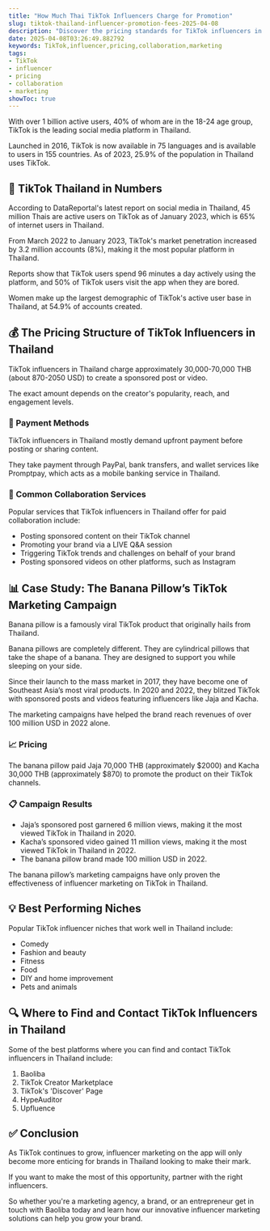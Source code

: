 ```yaml
---
title: "How Much Thai TikTok Influencers Charge for Promotion"
slug: tiktok-thailand-influencer-promotion-fees-2025-04-08
description: "Discover the pricing standards for TikTok influencers in Thailand and their collaboration services."
date: 2025-04-08T03:26:49.882792
keywords: TikTok,influencer,pricing,collaboration,marketing
tags:
- TikTok
- influencer
- pricing
- collaboration
- marketing
showToc: true
---
```


With over 1 billion active users, 40% of whom are in the 18-24 age group, TikTok is the leading social media platform in Thailand.

Launched in 2016, TikTok is now available in 75 languages and is available to users in 155 countries. As of 2023, 25.9% of the population in Thailand uses TikTok.



## 📢 TikTok Thailand in Numbers

According to DataReportal's latest report on social media in Thailand, 45 million Thais are active users on TikTok as of January 2023, which is 65% of internet users in Thailand. 

From March 2022 to January 2023, TikTok's market penetration increased by 3.2 million accounts (8%), making it the most popular platform in Thailand.

Reports show that TikTok users spend 96 minutes a day actively using the platform, and 50% of TikTok users visit the app when they are bored.

Women make up the largest demographic of TikTok's active user base in Thailand, at 54.9% of accounts created.



## 💰 The Pricing Structure of TikTok Influencers in Thailand

TikTok influencers in Thailand charge approximately 30,000-70,000 THB (about 870-2050 USD) to create a sponsored post or video.

The exact amount depends on the creator's popularity, reach, and engagement levels.


### 🏦 Payment Methods

TikTok influencers in Thailand mostly demand upfront payment before posting or sharing content. 

They take payment through PayPal, bank transfers, and wallet services like Promptpay, which acts as a mobile banking service in Thailand.


### 🤝 Common Collaboration Services

Popular services that TikTok influencers in Thailand offer for paid collaboration include:

- Posting sponsored content on their TikTok channel
- Promoting your brand via a LIVE Q&A session
- Triggering TikTok trends and challenges on behalf of your brand
- Posting sponsored videos on other platforms, such as Instagram



## 📊 Case Study: The Banana Pillow’s TikTok Marketing Campaign

Banana pillow is a famously viral TikTok product that originally hails from Thailand.

Banana pillows are completely different. They are cylindrical pillows that take the shape of a banana. They are designed to support you while sleeping on your side.

Since their launch to the mass market in 2017, they have become one of Southeast Asia’s most viral products.
In 2020 and 2022, they blitzed TikTok with sponsored posts and videos featuring influencers like Jaja and Kacha.

The marketing campaigns have helped the brand reach revenues of over 100 million USD in 2022 alone. 


### 📈 Pricing

The banana pillow paid Jaja 70,000 THB (approximately $2000) and Kacha 30,000 THB (approximately $870) to promote the product on their TikTok channels.


### 📋 Campaign Results

- Jaja’s sponsored post garnered 6 million views, making it the most viewed TikTok in Thailand in 2020.
- Kacha’s sponsored video gained 11 million views, making it the most viewed TikTok in Thailand in 2022.
- The banana pillow brand made 100 million USD in 2022.

The banana pillow’s marketing campaigns have only proven the effectiveness of influencer marketing on TikTok in Thailand.


## 💡 Best Performing Niches

Popular TikTok influencer niches that work well in Thailand include:

- Comedy
- Fashion and beauty
- Fitness
- Food
- DIY and home improvement
- Pets and animals


## 🔍 Where to Find and Contact TikTok Influencers in Thailand

Some of the best platforms where you can find and contact TikTok influencers in Thailand include:

1. Baoliba
2. TikTok Creator Marketplace 
3. TikTok's 'Discover' Page 
4. HypeAuditor 
5. Upfluence 


## ✅ Conclusion

As TikTok continues to grow, influencer marketing on the app will only become more enticing for brands in Thailand looking to make their mark. 

If you want to make the most of this opportunity, partner with the right influencers. 

So whether you're a marketing agency, a brand, or an entrepreneur get in touch with Baoliba today and learn how our innovative influencer marketing solutions can help you grow your brand.